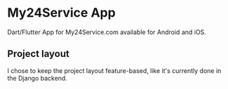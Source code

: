 # My24Service App

Dart/Flutter App for My24Service.com available for Android and iOS.


## Project layout

I chose to keep the project layout feature-based, like it's currently done in the Django backend.
